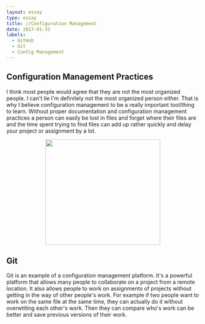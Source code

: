 ```yaml
---
layout: essay
type: essay
title: //Configuration Management
date: 2017-01-31
labels:
  - GitHub
  - Git
  - Config Management
---
```


## Configuration Management Practices

I think most people would agree that they are not the most organized people. I can't lie I'm definitely not the most organized person either. That is why I believe
configuration management to be a really important tool/thing to learn. Without proper documentation and configuration management practices a person can easily be lost
in files and forget where their files are and the time spent trying to find files can add up rather quickly and delay your project or assignment by a lot.

<p align="center">
  <img src="../images/codecat.jpg" height="275" width="300"/>
</p>


## Git
Git is an example of a configuration management platform. It's a powerful platform that allows many people to collaborate on a project from a remote location. It also
allows people to work on assignments of projects without getting in the way of other people's work. For example if two people want to work on the same file at the same time,
they can actually do it without overwtiting each other's work. Then they can compare who's work can be better and save previous versions of their work.